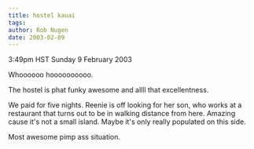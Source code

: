 ```yaml
---
title: hostel kauai
tags: 
author: Rob Nugen
date: 2003-02-09
---
```


<p class=date>3:49pm HST Sunday 9 February 2003</p>

<p>Whoooooo hoooooooooo.</p>

<p>The hostel is phat funky awesome and allll that excellentness.</p>

<p>We paid for five nights.  Reenie is off looking for her son, who
works at a restaurant that turns out to be in walking distance from
here.  Amazing cause it's not a small island.  Maybe it's only really
populated on this side.</p>

<p>Most awesome pimp ass situation.</p>

